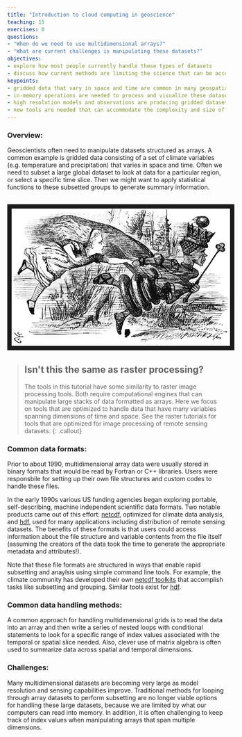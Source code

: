 ```yaml
---
title: "Introduction to cloud computing in geoscience"
teaching: 15
exercises: 0
questions:
- "When do we need to use multidimensional arrays?"
- "What are current challenges is manipulating these datasets?" 
objectives:
- explore how most people currently handle these types of datasets
- discuss how current methods are limiting the science that can be accomplished
keypoints:
- gridded data that vary in space and time are common in many geospatial applcations (e.g. climatology)
- in-memory operations are needed to process and visualize these datasets
- high resolution models and observations are producing gridded datasets that are too large for in-memory processes
- new tools are needed that can accommodate the complexity and size of modern multidimensional datasets
---
```

### Overview:

Geoscientists often need to manipulate datasets structured as arrays. A common example is gridded data consisting of a set of climate variables (e.g. temperature and precipitation) that varies in space and time. Often we need to subset a large global dataset to look at data for a particular region, or select a specific time slice. Then we might want to apply statistical functions to these subsetted groups to generate summary information.

<br>
<img src="../fig/redqueen.png" width = "700" border = "10">
<br>

> ## Isn't this the same as raster processing? 
> The tools in this tutorial have some similarity to raster image processing tools.
> Both require computational engines that can manipulate large stacks of data formatted as arrays. 
> Here we focus on tools that are optimized to handle data that have many variables spanning dimensions
> of time and space. See the raster tutorials for tools that are optimized for image processing of remote sensing datasets.
{: .callout}

### Common data formats:

Prior to about 1990, multidimensional array data were usually stored in binary formats that would be read by Fortran 
or C++ libraries. Users were responsbile for setting up their own file structures and custom codes to handle these files.

In the early 1990s various US funding agencies began exploring portable, self-describing,
 machine independent scientific data formats. Two notable products came out of this effort:
[netcdf](http://www.unidata.ucar.edu/software/netcdf/docs/), optimized
for climate data analysis, and [hdf](https://www.hdfgroup.org/), used for many applications including
distribution of remote sensing datasets. The benefits of these formats is that users could access information about the 
file structure and variable contents from the file itself (assuming the creators of the data took the time to generate
the appropriate metadata and attributes!).

Note that these file formats are structured in ways that enable rapid subsetting and anaylsis using simple command line tools.
For example, the climate community has developed their own [netcdf toolkits](http://www.unidata.ucar.edu/software/netcdf/software.html) 
that accomplish tasks like subsetting and grouping. Similar tools exist for [hdf](https://support.hdfgroup.org/HDF5/Tutor/HDF5Intro.pdf). 

### Common data handling methods:

A common approach for handling multidimensional grids is to read the data into an array and then write a series of nested loops with conditional statements to look for a specific range of index values associated with the temporal or spatial slice needed. Also, clever use of matrix algebra is often used to summarize data across spatial and temporal dimensions.

### Challenges:

Many multidimensional datasets are becoming very large as model resolution and sensing capabilities improve. Traditional methods for looping through array datasets to perform subsetting are no longer viable options for handling these large datasets, because we are limited by what our computers can read into memory. In addition, it is often challenging to keep track of index values when manipulating arrays that span multiple dimensions. 
